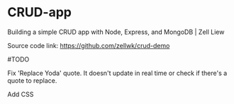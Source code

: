 # CRUD-app
Building a simple CRUD app with Node, Express, and MongoDB | Zell Liew

Source code link: https://github.com/zellwk/crud-demo

#TODO

Fix 'Replace Yoda' quote. It doesn't update in real time or check if there's a quote to replace.

Add CSS